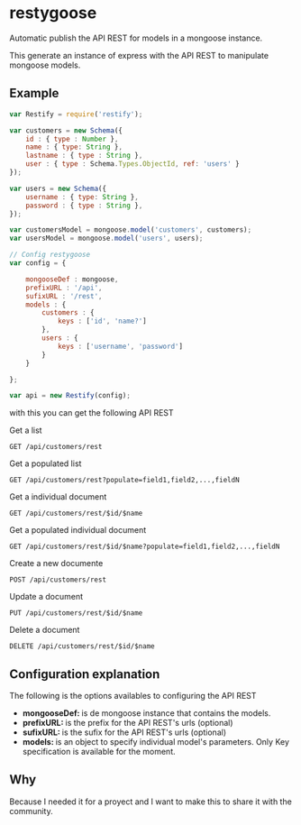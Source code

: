 # restygoose

Automatic publish the API REST for models in a mongoose instance.

This generate an instance of express with the API REST to manipulate mongoose models.

## Example

```javascript
var Restify = require('restify');

var customers = new Schema({
	id : { type : Number },
	name : { type: String },
	lastname : { type : String },
	user : { type : Schema.Types.ObjectId, ref: 'users' }
});

var users = new Schema({
	username : { type: String },
	password : { type : String },
});

var customersModel = mongoose.model('customers', customers);
var usersModel = mongoose.model('users', users);

// Config restygoose
var config = {

	mongooseDef : mongoose, 
	prefixURL : '/api',
	sufixURL : '/rest',
	models : {
		customers : {
			keys : ['id', 'name?']
		},
		users : {
			keys : ['username', 'password']
		}
	}

};

var api = new Restify(config);
```
with this you can get the following API REST

Get a list
```
GET /api/customers/rest
```
Get a populated list
```
GET /api/customers/rest?populate=field1,field2,...,fieldN
```
Get a individual document
```
GET /api/customers/rest/$id/$name
```
Get a populated individual document
```
GET /api/customers/rest/$id/$name?populate=field1,field2,...,fieldN
```
Create a new documente
```
POST /api/customers/rest
```
Update a document
```
PUT /api/customers/rest/$id/$name
```
Delete a document
```
DELETE /api/customers/rest/$id/$name
```
## Configuration explanation

The following is the options availables to configuring the API REST

* <b>mongooseDef: </b> is de mongoose instance that contains the models.
* <b>prefixURL: </b> is the prefix for the API REST's urls (optional)
* <b>sufixURL: </b> is the sufix for the API REST's urls (optional)
* <b>models: </b> is an object to specify individual model's parameters. Only Key specification is available for the moment.

## Why
Because I needed it for a proyect and I want to make this to share it with the community.
